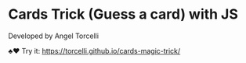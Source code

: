 # Cards Trick (Guess a card) with JS

Developed by Angel Torcelli

♣️♥️ Try it: https://torcelli.github.io/cards-magic-trick/

